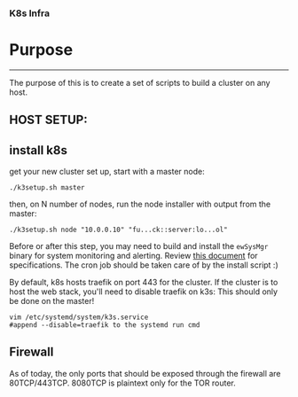 ### K8s Infra

# Purpose
--------------
The purpose of this is to create a set of scripts to build a cluster on any host.

HOST SETUP:
--------------------------
## install k8s
get your new cluster set up, start with a master node:
```
./k3setup.sh master
```

then, on N number of nodes, run the node installer with output from the master:
```
./k3setup.sh node "10.0.0.10" "fu...ck::server:lo...ol"
```

Before or after this step, you may need to build and install the `ewSysMgr`
binary for system monitoring and alerting. Review [this document](../../endless_waltz/utils/ewSysMgr/README.MD)
for specifications. The cron job should be taken care of by the install script :)

By default, k8s hosts traefik on port 443 for the cluster. 
If the cluster is to host the web stack, you'll need to disable traefik on k3s:
This should only be done on the master!
```
vim /etc/systemd/system/k3s.service
#append --disable=traefik to the systemd run cmd
```

## Firewall
As of today, the only ports that should be exposed through the firewall are 
80TCP/443TCP. 8080TCP is plaintext only for the TOR router.
